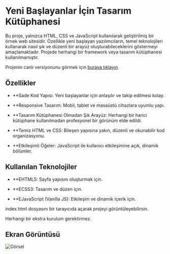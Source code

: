 # Yeni Başlayanlar İçin Tasarım Kütüphanesi 

Bu proje, yalnızca HTML, CSS ve JavaScript kullanılarak geliştirilmiş bir örnek web sitesidir. Özellikle yeni başlayan yazılımcıların, temel teknolojileri kullanarak nasıl şık ve düzenli bir arayüz oluşturabileceklerini göstermeyi amaçlamaktadır. Projede herhangi bir framework veya tasarım kütüphanesi kullanılmamıştır.

Projenin canlı versiyonunu görmek için [buraya tıklayın](https://tasar-m-k-t-phanesi.vercel.app/). 

## Özellikler
- **Sade Kod Yapısı: Yeni başlayanlar için anlaşılır ve takip edilmesi kolay.

- **Responsive Tasarım: Mobil, tablet ve masaüstü cihazlara uyumlu yapı.

- **Tasarım Kütüphanesi Olmadan Şık Arayüz: Herhangi bir harici kütüphane kullanılmadan profesyonel bir görünüm elde edildi.

- **Temiz HTML ve CSS: Bileşen yapısına yakın, düzenli ve okunabilir kod organizasyonu.

- **Etkileşimli Öğeler: JavaScript ile kullanıcı etkileşimine açık, dinamik bölümler.

## Kullanılan Teknolojiler
- **EHTML5: Sayfa yapısını oluşturmak için.

- **ECSS3: Tasarım ve düzen için.

- **EJavaScript (Vanilla JS): Etkileşim ve dinamik içerik için.

index.html dosyasını bir tarayıcıda açarak projeyi görüntüleyebilirsin.

Herhangi bir ekstra kurulum gerektirmez.

## Ekran Görüntüsü

![Görsel](https://resmim.net/cdn/2025/06/03/TlquBH.png)

